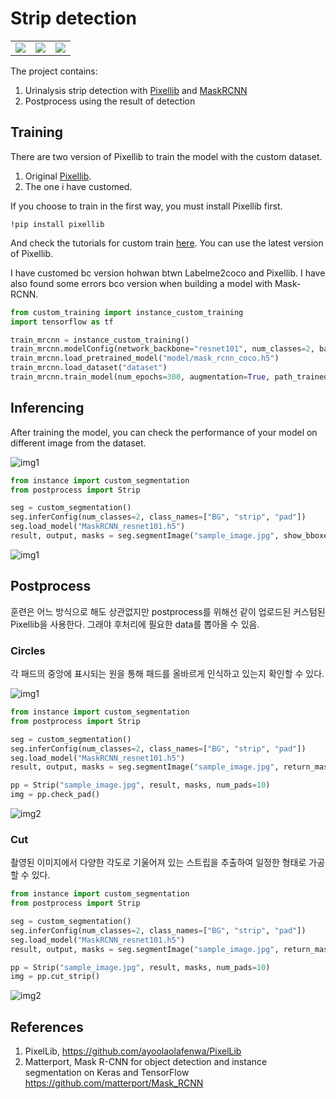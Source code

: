 # Strip detection
<table>
  <tr>
    <td><img src="images/sample1.jpg"></td>
    <td><img src="images/detection.jpg"></td>
    <td><img src="images/check_pad.jpg"></td>
  </tr>
  
 </table>

The project contains:
1. Urinalysis strip detection with [Pixellib](https://github.com/ayoolaolafenwa/PixelLib) and [MaskRCNN](https://github.com/matterport/Mask_RCNN)
2. Postprocess using the result of detection



## Training
There are two version of Pixellib to train the model with the custom dataset.

1. Original [Pixellib](https://github.com/ayoolaolafenwa/PixelLib).
2. The one i have customed.  
  
If you choose to train in the first way, you must install Pixellib first.

```
!pip install pixellib
```
And check the tutorials for custom train [here](https://github.com/ayoolaolafenwa/PixelLib/blob/master/Tutorials/custom_train.md). You can use the latest version of Pixellib.  

I have customed bc version hohwan btwn Labelme2coco and Pixellib. I have also found some errors bco version when building a model with Mask-RCNN.

```python
from custom_training import instance_custom_training
import tensorflow as tf

train_mrcnn = instance_custom_training()
train_mrcnn.modelConfig(network_backbone="resnet101", num_classes=2, batch_size=2, detection_threshold=0.7)
train_mrcnn.load_pretrained_model("model/mask_rcnn_coco.h5")
train_mrcnn.load_dataset("dataset")
train_mrcnn.train_model(num_epochs=300, augmentation=True, path_trained_models="model/mask_rcnn_models")
```

## Inferencing
After training the model, you can check the performance of your model on different image from the dataset.


![img1](images/sample2.jpg)

```python
from instance import custom_segmentation
from postprocess import Strip

seg = custom_segmentation()
seg.inferConfig(num_classes=2, class_names=["BG", "strip", "pad"])
seg.load_model("MaskRCNN_resnet101.h5")
result, output, masks = seg.segmentImage("sample_image.jpg", show_bboxes=True, mask_points_value=True, return_masks=True)
```

![img1](images/detection2.jpg)

## Postprocess
훈련은 어느 방식으로 해도 상관없지만 postprocess를 위해선 같이 업로드된 커스텀된 Pixellib을 사용한다. 그래야 후처리에 필요한 data를 뽑아올 수 있음.

### Circles
각 패드의 중앙에 표시되는 원을 통해 패드를 올바르게 인식하고 있는지 확인할 수 있다.

![img1](images/sample2.jpg)

```python
from instance import custom_segmentation
from postprocess import Strip

seg = custom_segmentation()
seg.inferConfig(num_classes=2, class_names=["BG", "strip", "pad"])
seg.load_model("MaskRCNN_resnet101.h5")
result, output, masks = seg.segmentImage("sample_image.jpg", return_masks=True)

pp = Strip("sample_image.jpg", result, masks, num_pads=10)
img = pp.check_pad()
```

![img2](images/check_pad2.jpg)

### Cut
촬영된 이미지에서 다양한 각도로 기울어져 있는 스트립을 추출하여 일정한 형태로 가공할 수 있다. 
```python
from instance import custom_segmentation
from postprocess import Strip

seg = custom_segmentation()
seg.inferConfig(num_classes=2, class_names=["BG", "strip", "pad"])
seg.load_model("MaskRCNN_resnet101.h5")
result, output, masks = seg.segmentImage("sample_image.jpg", return_masks=True)

pp = Strip("sample_image.jpg", result, masks, num_pads=10)
img = pp.cut_strip()
```

![img2](images/cut_strip.jpg)

## References
1. PixelLib, https://github.com/ayoolaolafenwa/PixelLib
2. Matterport, Mask R-CNN for object detection and instance segmentation on Keras and TensorFlow https://github.com/matterport/Mask_RCNN 